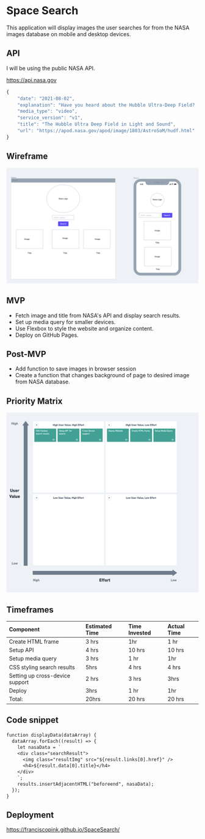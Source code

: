 # Space Search
This application will display images the user searches for from the NASA images database on mobile and desktop devices.

## API
I will be using the public NASA API.

https://api.nasa.gov

```javascript
{
    "date": "2021-08-02",
    "explanation": "Have you heard about the Hubble Ultra-Deep Field?  Either way, you've likely not heard about it like this -- please run your cursor over the featured image and listen!  The Hubble Ultra-Deep Field (HUDF) was created in 2003-2004 with the Hubble Space Telescope staring for a long time toward near-empty space so that distant, faint galaxies would become visible.  One of the most famous images in astronomy, the HUDF is featured here in a vibrant way -- with sonified distances. Pointing to a galaxy will play a note that indicates its approximate redshift. Because redshifts shift light toward the red end of the spectrum of light, they are depicted here by a shift of tone toward the low end of the spectrum of sound.  The further the galaxy, the greater its cosmological redshift (even if it appears blue), and the lower the tone that will be played. The average galaxy in the HUDF is about 10.6 billion light years away and sounds like an F#. What's the most distant galaxy you can find?   Note: Sounds will only play on some browsers.  This week at NASA: Hubble #DeepFieldWeek",
    "media_type": "video",
    "service_version": "v1",
    "title": "The Hubble Ultra Deep Field in Light and Sound",
    "url": "https://apod.nasa.gov/apod/image/1803/AstroSoM/hudf.html"
}
```

## Wireframe 
![Wireframe](wireframe.png)

## MVP 
- Fetch image and title from NASA's API and display search results.
- Set up media query for smaller devices.
- Use Flexbox to style the website and organize content.
- Deploy on GitHub Pages.


## Post-MVP
- Add function to save images in browser session
- Create a function that changes background of page to desired image from NASA database.


## Priority Matrix
![PMatrix](pmatrix.png)

## Timeframes
| **Component**             |Estimated Time| Time Invested | Actual Time |
| :------------------------ | :-- | :-- | :-- |
| Create  HTML frame         |  3 hrs| 1hr| 1 hr |
| Setup API                 |4 hrs |10 hrs | 10 hrs|
| Setup media query        |  3 hrs| 1 hr| 1hr|
| CSS styling search results | 5hrs| 4 hrs| 4 hrs |
| Setting up cross-device support |2 hrs |3 hrs | 3hrs|
| Deploy                    | 3hrs |1 hr | 1hr|
|Total:  |20hrs| 20 hrs| 20 hrs|

## Code snippet
```javasciptt
function displayData(dataArray) {
  dataArray.forEach((result) => {
    let nasaData = `
    <div class="searchResult">
      <img class="resultImg" src="${result.links[0].href}" />
      <h4>${result.data[0].title}</h4>
    </div>
    `;
    results.insertAdjacentHTML("beforeend", nasaData);
  });
}
```
## Deployment
https://franciscopink.github.io/SpaceSearch/